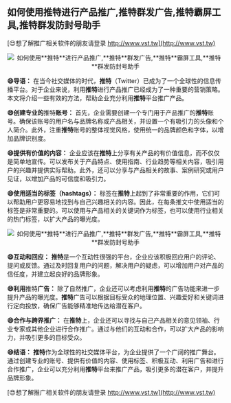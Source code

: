 ## **如何使用**推特**进行产品推广,**推特**群发广告,**推特**霸屏工具,**推特**群发防封号助手**

[😍想了解推广相关软件的朋友请登录 http://www.vst.tw](http://www.vst.tw)

 <center><img src="https://vst.tw/MP4/tuiguang/png/0.png" alt="如何使用**推特**进行产品推广,**推特**群发广告,**推特**霸屏工具,**推特**群发防封号助手"></center>

**😄导语：**
在当今社交媒体的时代，**推特**（Twitter）已成为了一个全球性的信息传播平台。对于企业来说，利用**推特**进行产品推广已经成为了一种重要的营销策略。本文将介绍一些有效的方法，帮助企业充分利用**推特**平台推广产品。

**😄创建专业的**推特**账号：**
首先，企业需要创建一个专门用于产品推广的**推特**账号。确保该账号的用户名与品牌名称或产品相关，并设置一个有吸引力的头像和个人简介。此外，注重**推特**账号的整体视觉风格，使用统一的品牌颜色和字体，以增加品牌识别度。

**😄提供有价值的内容：**
企业应该在**推特**上分享有关产品的有价值信息，而不仅仅是简单地宣传。可以发布关于产品特点、使用指南、行业趋势等相关内容，吸引用户的兴趣并提供实际帮助。此外，还可以分享与产品相关的故事、案例研究或用户见证，以增加产品的可信度和吸引力。

**😄使用适当的标签（hashtags）：**
标签在**推特**上起到了非常重要的作用，它们可以帮助用户更容易地找到与自己兴趣相关的内容。因此，在每条推文中使用适当的标签是非常重要的。可以使用与产品相关的关键词作为标签，也可以使用行业相关的热门标签，以扩大产品的曝光度。

 <center><img src="https://vst.tw/MP4/tuiguang/png/4.png" alt="如何使用**推特**进行产品推广,**推特**群发广告,**推特**霸屏工具,**推特**群发防封号助手"></center>

**😄互动和回应：**
**推特**是一个互动性很强的平台，企业应该积极回应用户的评论、提问或反馈。通过及时回复用户的问题，解决用户的疑虑，可以增加用户对产品的信任度，并建立起良好的品牌形象。

**😄利用**推特**广告：**
除了自然推广，企业还可以考虑利用**推特**的广告功能来进一步提升产品的曝光度。**推特**广告可以根据目标受众的地理位置、兴趣爱好和关键词进行定向投放，确保广告能够精准地传达给潜在客户。

**😄合作与跨界推广：**
在**推特**上，企业还可以寻找与自己产品相关的意见领袖、行业专家或其他企业进行合作推广。通过与他们的互动和合作，可以扩大产品的影响力，并吸引更多的目标受众。

**😄结语：**
**推特**作为全球性的社交媒体平台，为企业提供了一个广阔的推广舞台。通过创建专业的账号、提供有价值的内容、使用标签、积极互动、利用广告和进行合作推广，企业可以充分利用**推特**平台来推广产品，吸引更多的潜在客户，并提升品牌形象。

[😍想了解推广相关软件的朋友请登录 http://www.vst.tw](http://www.vst.tw)



